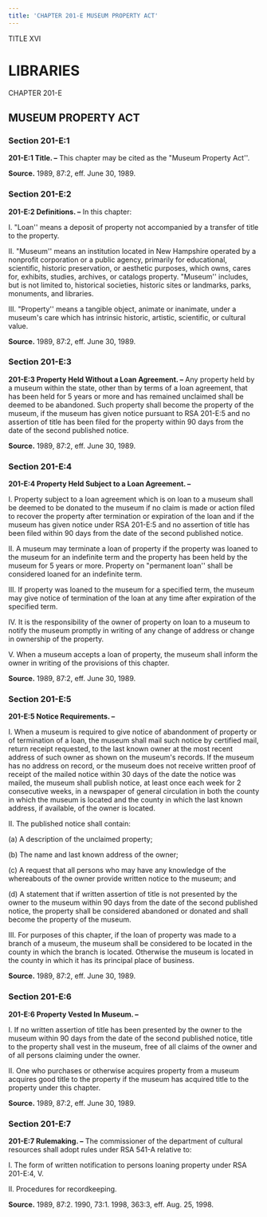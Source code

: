 ```yaml
---
title: 'CHAPTER 201-E MUSEUM PROPERTY ACT'
---
```


TITLE XVI
                                             
LIBRARIES
==========

CHAPTER 201-E
                                             
MUSEUM PROPERTY ACT
-------------------

### Section 201-E:1

 **201-E:1 Title. –** This chapter may be cited as the "Museum
Property Act''.

**Source.** 1989, 87:2, eff. June 30, 1989.

### Section 201-E:2

 **201-E:2 Definitions. –** In this chapter:
                                             
 I. "Loan'' means a deposit of property not accompanied by a transfer
of title to the property.
                                             
 II. "Museum'' means an institution located in New Hampshire operated
by a nonprofit corporation or a public agency, primarily for
educational, scientific, historic preservation, or aesthetic purposes,
which owns, cares for, exhibits, studies, archives, or catalogs
property. "Museum'' includes, but is not limited to, historical
societies, historic sites or landmarks, parks, monuments, and
libraries.
                                             
 III. "Property'' means a tangible object, animate or inanimate,
under a museum's care which has intrinsic historic, artistic,
scientific, or cultural value.

**Source.** 1989, 87:2, eff. June 30, 1989.

### Section 201-E:3

 **201-E:3 Property Held Without a Loan Agreement. –** Any property
held by a museum within the state, other than by terms of a loan
agreement, that has been held for 5 years or more and has remained
unclaimed shall be deemed to be abandoned. Such property shall become
the property of the museum, if the museum has given notice pursuant to
RSA 201-E:5 and no assertion of title has been filed for the property
within 90 days from the date of the second published notice.

**Source.** 1989, 87:2, eff. June 30, 1989.

### Section 201-E:4

 **201-E:4 Property Held Subject to a Loan Agreement. –**
                                             
 I. Property subject to a loan agreement which is on loan to a museum
shall be deemed to be donated to the museum if no claim is made or
action filed to recover the property after termination or expiration of
the loan and if the museum has given notice under RSA 201-E:5 and no
assertion of title has been filed within 90 days from the date of the
second published notice.
                                             
 II. A museum may terminate a loan of property if the property was
loaned to the museum for an indefinite term and the property has been
held by the museum for 5 years or more. Property on "permanent loan''
shall be considered loaned for an indefinite term.
                                             
 III. If property was loaned to the museum for a specified term, the
museum may give notice of termination of the loan at any time after
expiration of the specified term.
                                             
 IV. It is the responsibility of the owner of property on loan to a
museum to notify the museum promptly in writing of any change of address
or change in ownership of the property.
                                             
 V. When a museum accepts a loan of property, the museum shall inform
the owner in writing of the provisions of this chapter.

**Source.** 1989, 87:2, eff. June 30, 1989.

### Section 201-E:5

 **201-E:5 Notice Requirements. –**
                                             
 I. When a museum is required to give notice of abandonment of
property or of termination of a loan, the museum shall mail such notice
by certified mail, return receipt requested, to the last known owner at
the most recent address of such owner as shown on the museum's records.
If the museum has no address on record, or the museum does not receive
written proof of receipt of the mailed notice within 30 days of the date
the notice was mailed, the museum shall publish notice, at least once
each week for 2 consecutive weeks, in a newspaper of general circulation
in both the county in which the museum is located and the county in
which the last known address, if available, of the owner is located.
                                             
 II. The published notice shall contain:
                                             
 (a) A description of the unclaimed property;
                                             
 (b) The name and last known address of the owner;
                                             
 (c) A request that all persons who may have any knowledge of the
whereabouts of the owner provide written notice to the museum; and
                                             
 (d) A statement that if written assertion of title is not
presented by the owner to the museum within 90 days from the date of the
second published notice, the property shall be considered abandoned or
donated and shall become the property of the museum.
                                             
 III. For purposes of this chapter, if the loan of property was made
to a branch of a museum, the museum shall be considered to be located in
the county in which the branch is located. Otherwise the museum is
located in the county in which it has its principal place of business.

**Source.** 1989, 87:2, eff. June 30, 1989.

### Section 201-E:6

 **201-E:6 Property Vested In Museum. –**
                                             
 I. If no written assertion of title has been presented by the owner
to the museum within 90 days from the date of the second published
notice, title to the property shall vest in the museum, free of all
claims of the owner and of all persons claiming under the owner.
                                             
 II. One who purchases or otherwise acquires property from a museum
acquires good title to the property if the museum has acquired title to
the property under this chapter.

**Source.** 1989, 87:2, eff. June 30, 1989.

### Section 201-E:7

 **201-E:7 Rulemaking. –** The commissioner of the department of
cultural resources shall adopt rules under RSA 541-A relative to:
                                             
 I. The form of written notification to persons loaning property
under RSA 201-E:4, V.
                                             
 II. Procedures for recordkeeping.

**Source.** 1989, 87:2. 1990, 73:1. 1998, 363:3, eff. Aug. 25, 1998.
